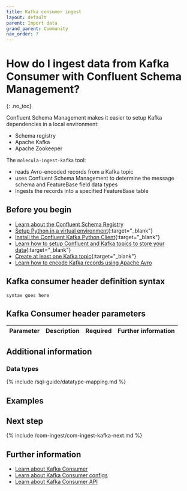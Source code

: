 ```yaml
---
title: Kafka consumer ingest
layout: default
parent: Import data
grand_parent: Community
nav_order: 7
---
```


# How do I ingest data from Kafka Consumer with Confluent Schema Management?
{: .no_toc}

Confluent Schema Management makes it easier to setup Kafka dependencies in a local environment:
* Schema registry
* Apache Kafka
* Apache Zookeeper

The `molecula-ingest-kafka` tool:
* reads Avro-encoded records from a Kafka topic
* uses Confluent Schema Management to determine the message schema and FeatureBase field data types
* Ingests the records into a specified FeatureBase table

## Before you begin

* [Learn about the Confluent Schema Registry](https://docs.confluent.io/platform/current/schema-registry/index.html)
* [Setup Python in a virtual environment](https://docs.python.org/3/library/venv.html){:target="_blank"}
* [Install the Confluent Kafka Python Client](https://docs.confluent.io/kafka-clients/python/current/overview.html#ak-python){:target="_blank"}
* [Learn how to setup Confluent and Kafka topics to store your data](https://docs.confluent.io/platform/current/platform-quickstart.html#step-2-create-ak-topics-for-storing-your-data){:target="_blank"}
* [Create at least one Kafka topic](https://kafka.apache.org/documentation/#basic_ops_add_topic){:target="_blank"}
* [Learn how to encode Kafka records using Apache Avro](https://www.confluent.io/blog/avro-kafka-data/)

## Kafka consumer header definition syntax

```
syntax goes here
```

## Kafka Consumer header parameters

| Parameter | Description | Required | Further information |
|---|---|---|---|


## Additional information

### Data types

{% include /sql-guide/datatype-mapping.md %}

## Examples


## Next step

{% include /com-ingest/com-ingest-kafka-next.md %}

## Further information

* [Learn about Kafka Consumer](https://kafka.apache.org/22/javadoc/org/apache/kafka/clients/consumer/KafkaConsumer.html)
* [Learn about Kafka Consumer configs](https://kafka.apache.org/documentation/#consumerconfigs)
* [Learn about Kafka Consumer API](https://kafka.apache.org/documentation/#consumerapi)
